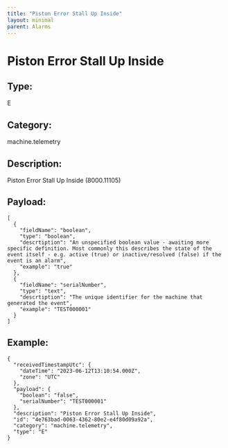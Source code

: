 ```yaml
---
title: "Piston Error Stall Up Inside"
layout: minimal
parent: Alarms
---
```


# Piston Error Stall Up Inside

## Type:

E

## Category:

machine.telemetry

## Description: 

Piston Error Stall Up Inside (8000.11105)

## Payload:

```
[
  {
    "fieldName": "boolean",
    "type": "boolean",
    "descrtiption": "An unspecified boolean value - awaiting more specific definition. Most commonly this describes the state of the event itself - e.g. active (true) or inactive/resolved (false) if the event is an alarm",
    "example": "true"
  },
  {
    "fieldName": "serialNumber",
    "type": "text",
    "descrtiption": "The unique identifier for the machine that generated the event",
    "example": "TEST000001"
  }
]
```

## Example:

```
{
  "receivedTimestampUtc": {
    "dateTime": "2023-06-12T13:10:54.000Z",
    "zone": "UTC"
  },
  "payload": {
    "boolean": "false",
    "serialNumber": "TEST000001"
  },
  "description": "Piston Error Stall Up Inside",
  "id": "4e763bad-0063-4362-80e2-e4f80d09a92a",
  "category": "machine.telemetry",
  "type": "E"
}
```
